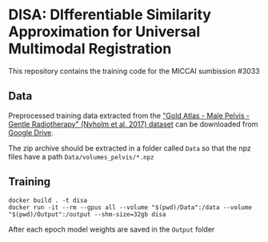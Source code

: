 # DISA: DIfferentiable Similarity Approximation for Universal Multimodal Registration

This repository contains the training code for the MICCAI sumbission #3033

## Data
Preprocessed training data extracted from the ["Gold Atlas - Male Pelvis - Gentle Radiotherapy" (Nyholm et al. 2017) dataset](https://doi.org/10.5281/zenodo.583096) can be downloaded from [Google Drive](https://drive.google.com/file/d/1AqhbgZHK-JL9qz_V_bJRWGhHGG44h0bU/view?usp=sharing).

The zip archive should be extracted in a folder called `Data` so that the npz files have a path `Data/volumes_pelvis/*.npz`

## Training
```
docker build . -t disa
docker run -it --rm --gpus all --volume "$(pwd)/Data":/data --volume "$(pwd)/Output":/output --shm-size=32gb disa
```
After each epoch model weights are saved in the `Output` folder
